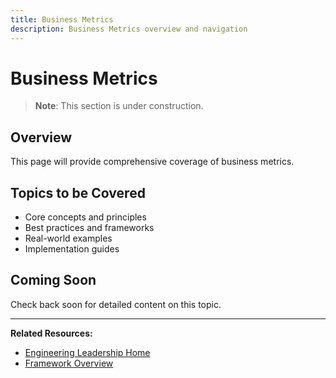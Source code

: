 ```yaml
---
title: Business Metrics
description: Business Metrics overview and navigation
---
```


# Business Metrics

> **Note**: This section is under construction.

## Overview

This page will provide comprehensive coverage of business metrics.

## Topics to be Covered

- Core concepts and principles
- Best practices and frameworks
- Real-world examples
- Implementation guides

## Coming Soon

Check back soon for detailed content on this topic.

---

**Related Resources:**
- [Engineering Leadership Home](../../engineering-leadership/)
- [Framework Overview](../../engineering-leadership/framework-index.md)
